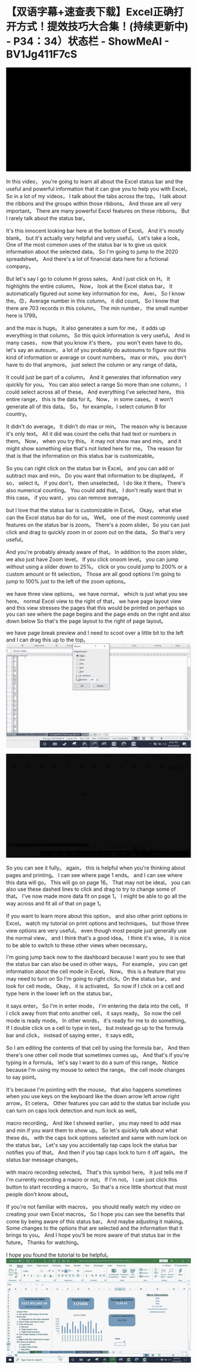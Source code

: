 # 【双语字幕+速查表下载】Excel正确打开方式！提效技巧大合集！(持续更新中) - P34：34）状态栏 - ShowMeAI - BV1Jg411F7cS

![](img/e840bfec950e10fdb2b48d044dd4fc36_0.png)

In this video， you're going to learn all about the Excel status bar and the useful and powerful information that it can give you to help you with Excel。 So in a lot of my videos， I talk about the tabs across the top。 I talk about the ribbons and the groups within those ribbons。 And those are all very important。 There are many powerful Excel features on these ribbons。 But I rarely talk about the status bar。

 It's this innocent looking bar here at the bottom of Excel。 And it's mostly blank。 but it's actually very helpful and very useful。 Let's take a look。 One of the most common uses of the status bar is to give us quick information about the selected data。 So I'm going to jump to the 2020 spreadsheet。 And there's a lot of financial data here for a fictional company。

 But let's say I go to column H gross sales。 And I just click on H。 It highlights the entire column。 Now， look at the Excel status bar。 It automatically figured out some key information for me。 Aver。 So I know the。😊，Average number in this column。 it did count。 So I know that there are 703 records in this column。 The min number， the small number here is 1799。

 and the max is huge。 It also generates a sum for me， it adds up everything in that column。 So this quick information is very useful。 And in many cases， now that you know it's there。 you won't even have to do。 let's say an autosum， a lot of you probably do autosums to figure out this kind of information or average or count numbers。 max or min。 you don't have to do that anymore。 just select the column or any range of data。

 It could just be part of a column。 And it generates that information very quickly for you。 You can also select a range So more than one column， I could select across all of these。 And everything I've selected here。 this entire range， this is the data for it。 Now， in some cases。 it won't generate all of this data。 So， for example。I select column B for country。

 It didn't do average。 It didn't do max or min。 The reason why is because it's only text。 All it did was count the cells that had text or numbers in them。 Now， when you try this。 it may not show max and min。 and it might show something else that's not listed here for me。 The reason for that is that the information on this status bar is customizable。

 So you can right click on the status bar in Excel。 and you can add or subtract max and min。 Do you want that information to be displayed。 if so， select it。 if you don't， then unselected。 I do like it there。 There's also numerical counting。 You could add that。 I don't really want that in this case。 if you want， you can remove average。

 but I love that the status bar is customizable in Excel。 Okay。 what else can the Excel status bar do for us。 Well。 one of the most commonly used features on the status bar is zoom。 There's a zoom slider。So you can just click and drag to quickly zoom in or zoom out on the data。 So that's very useful。

 And you're probably already aware of that。 In addition to the zoom slider。 we also just have Zoom level。 If you click onoom level。 you can jump without using a slider down to 25%。 click or you could jump to 200% or a custom amount or fit selection。 Those are all good options I'm going to jump to 100% just to the left of the zoom options。

 we have three view options。 we have normal， which is just what you see here。 normal Excel view to the right of that， we have page layout view and this view stresses the pages that this would be printed on perhaps so you can see where the page begins and the page ends on the right and also down below So that's the page layout to the right of page layout。

 we have page break preview and I need to scoot over a little bit to the left and I can drag this up to the top。![](img/e840bfec950e10fdb2b48d044dd4fc36_2.png)

![](img/e840bfec950e10fdb2b48d044dd4fc36_3.png)

So you can see it fully。 again， this is helpful when you're thinking about pages and printing。 I can see where page 1 ends。 and I can see where this data will go。 This will go on page 16。 That may not be ideal。 you can also use these dashed lines to click and drag to try to change some of that。 I've now made more data fit on page 1。 I might be able to go all the way across and fit all of that on page 1。

 If you want to learn more about this option， and also other print options in Excel。 watch my tutorial on print options and techniques。 but those three view options are very useful。 even though most people just generally use the normal view， and I think that's a good idea。 I think it's wise。 it is nice to be able to switch to these other views when necessary。

 I'm going jump back now to the dashboard because I want you to see that the status bar can also be used in other ways。 For example， you can get information about the cell mode in Excel。 Now。 this is a feature that you may need to turn on So I'm going to right click。On the status bar。 and look for cell mode。 Okay， it is activated。 So now if I click on a cell and type here in the lower left on the status bar。

 it says enter。 So I'm in enter mode， I'm entering the data into the cell。 If I click away from that onto another cell， it says ready。 So now the cell mode is ready mode。 In other words， it's ready for me to do something。 If I double click on a cell to type in text。 but instead go up to the formula bar and click， instead of saying enter， it says edit。

 So I am editing the contents of that cell by using the formula bar。 And then there's one other cell mode that sometimes comes up。 And that's if you're typing in a formula。 let's say I want to do a sum of this range。 Notice because I'm using my mouse to select the range。 the cell mode changes to say point。

 It's because I'm pointing with the mouse。 that also happens sometimes when you use keys on the keyboard like the down arrow left arrow right arrow。Et cetera。 Other features you can add to the status bar include you can turn on caps lock detection and num lock as well。

 macro recording。 And like I showed earlier， you may need to add max and min if you want them to show up。 So let's quickly talk about what these do。 with the caps lock options selected and same with num lock on the status bar。 Let's say you accidentally tap caps lock the status bar notifies you of that。 And then if you tap caps lock to turn it off again。 the status bar message changes。

 with macro recording selected。 That's this symbol here。 It just tells me if I'm currently recording a macro or not。 If I'm not。 I can just click this button to start recording a macro。 So that's a nice little shortcut that most people don't know about。

 If you're not familiar with macros， you should really watch my video on creating your own Excel macros。 So I hope you can see the benefits that come by being aware of this status bar。 And maybe adjusting it making。Some changes to the options that are selected and the information that it brings to you。 And I hope you'll be more aware of that status bar in the future。 Thanks for watching。

 I hope you found the tutorial to be helpful。![](img/e840bfec950e10fdb2b48d044dd4fc36_5.png)